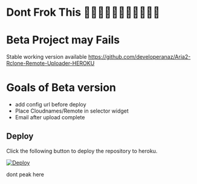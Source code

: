 # Dont Frok This 🤫🙏🙏🙏🙏🙏🙏🙏🙏🙏🙏

# Beta Project may Fails
Stable working version available https://github.com/developeranaz/Aria2-Rclone-Remote-Uploader-HEROKU


# Goals of Beta version
* add config url before deploy
* Place Cloudnames/Remote in selector widget
* Email after upload complete

## Deploy

Click the following button to deploy the repository to heroku.

[![Deploy](https://www.herokucdn.com/deploy/button.svg)](https://heroku.com/deploy)

dont peak here
